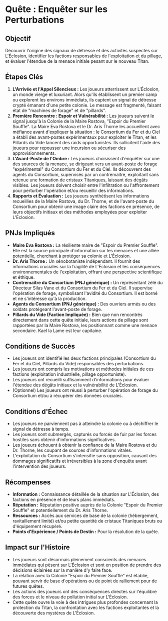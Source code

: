 # Quête : Enquêter sur les Perturbations

## Objectif
Découvrir l'origine des signaux de détresse et des activités suspectes sur L'Éclosion, identifier les factions responsables de l'exploitation et du pillage, et évaluer l'étendue de la menace initiale pesant sur le nouveau Titan.

## Étapes Clés

1.  **L'Arrivée et l'Appel Silencieux :** Les joueurs atterrissent sur L'Éclosion, un monde vierge et luxuriant. Alors qu'ils établissent un premier camp ou explorent les environs immédiats, ils captent un signal de détresse crypté émanant d'une petite colonie. Le message est fragmenté, faisant état de "machines de forage" et de "pillards".
2.  **Première Rencontre : Espoir et Vulnérabilité :** Les joueurs suivent le signal jusqu'à la Colonie de la Maire Rostova, "Espoir du Premier Souffle". La Maire Eva Rostova et le Dr. Aris Thorne les accueillent avec méfiance avant d'expliquer la situation : le Consortium du Fer et du Ciel a établi des avant-postes expérimentaux pour exploiter le Titan, et les Pillards du Vide lancent des raids opportunistes. Ils sollicitent l'aide des joueurs pour repousser une incursion ou sécuriser des approvisionnements.
3.  **L'Avant-Poste de l'Ombre :** Les joueurs choisissent d'enquêter sur une des sources de la menace, se dirigeant vers un avant-poste de forage "expérimental" du Consortium du Fer et du Ciel. Ils découvrent des agents du Consortium, supervisés par un contremaître, exploitant sans retenue une formation de cristaux Titaniques, laissant des dégâts visibles. Les joueurs doivent choisir entre l'infiltration ou l'affrontement pour perturber l'opération et/ou recueillir des informations.
4.  **Rapports et Évaluation :** Les joueurs synthétisent les informations recueillies de la Maire Rostova, du Dr. Thorne, et de l'avant-poste du Consortium pour obtenir une image claire des factions en présence, de leurs objectifs initiaux et des méthodes employées pour exploiter L'Éclosion.

## PNJs Impliqués

*   **Maire Eva Rostova :** La résiliente maire de "Espoir du Premier Souffle". Elle est la source principale d'information sur les menaces et une alliée potentielle, cherchant à protéger sa colonie et L'Éclosion.
*   **Dr. Aris Thorne :** Un xénobotaniste indépendant. Il fournit des informations cruciales sur la fragilité de L'Éclosion et les conséquences environnementales de l'exploitation, offrant une perspective scientifique et éthique.
*   **Contremaître du Consortium (PNJ générique) :** Un représentant zélé du Directeur Silas Vane et du Consortium du Fer et du Ciel. Il supervise l'opération de forage, symbolisant l'avidité du Consortium. Il est borné et ne s'intéresse qu'à la production.
*   **Agents du Consortium (PNJ générique) :** Des ouvriers armés ou des soldats protégeant l'avant-poste de forage.
*   **Pillards du Vide (Faction Impliquée) :** Bien que non rencontrés directement dans cette quête initiale, leurs actions de pillage sont rapportées par la Maire Rostova, les positionnant comme une menace secondaire. Kael la Lame est leur capitaine.

## Conditions de Succès

*   Les joueurs ont identifié les deux factions principales (Consortium du Fer et du Ciel, Pillards du Vide) responsables des perturbations.
*   Les joueurs ont compris les motivations et méthodes initiales de ces factions (exploitation industrielle, pillage opportuniste).
*   Les joueurs ont recueilli suffisamment d'informations pour évaluer l'étendue des dégâts initiaux et la vulnérabilité de L'Éclosion.
*   (Optionnel) Les joueurs ont réussi à perturber l'opération de forage du Consortium et/ou à récupérer des données cruciales.

## Conditions d'Échec

*   Les joueurs ne parviennent pas à atteindre la colonie ou à déchiffrer le signal de détresse à temps.
*   Les joueurs sont submergés, capturés ou forcés de fuir par les forces hostiles sans obtenir d'informations significatives.
*   Les joueurs échouent à obtenir la confiance de la Maire Rostova et du Dr. Thorne, les coupant de sources d'informations vitales.
*   L'exploitation du Consortium s'intensifie sans opposition, causant des dommages significatifs et irréversibles à la zone d'enquête avant l'intervention des joueurs.

## Récompenses

*   **Information :** Connaissance détaillée de la situation sur L'Éclosion, des factions en présence et de leurs plans immédiats.
*   **Réputation :** Réputation positive auprès de la Colonie "Espoir du Premier Souffle" et potentiellement du Dr. Aris Thorne.
*   **Ressources :** Accès aux services de base de la colonie (hébergement, ravitaillement limité) et/ou petite quantité de cristaux Titaniques bruts ou d'équipement récupéré.
*   **Points d'Expérience / Points de Destin :** Pour la résolution de la quête.

## Impact sur l'Histoire

*   Les joueurs sont désormais pleinement conscients des menaces immédiates qui pèsent sur L'Éclosion et sont en position de prendre des décisions éclairées sur la manière d'y faire face.
*   La relation avec la Colonie "Espoir du Premier Souffle" est établie, pouvant servir de base d'opérations ou de point de ralliement pour de futures quêtes.
*   Les actions des joueurs ont des conséquences directes sur l'équilibre des forces et le niveau de pollution initial sur L'Éclosion.
*   Cette quête ouvre la voie à des intrigues plus profondes concernant la protection du Titan, la confrontation avec les factions exploitantes et la découverte des mystères de L'Éclosion.